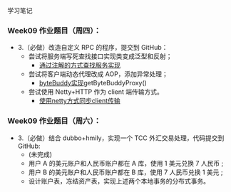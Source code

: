 学习笔记

### Week09 作业题目（周四）：
- 3.（必做）改造自定义 RPC 的程序，提交到 GitHub：
    - 尝试将服务端写死查找接口实现类变成泛型和反射；
        - [通过注解的方式查找服务实现](./rpc01/rpcfx-demo-provider/src/main/java/io/kimmking/rpcfx/demo/provider/DemoResolver.java)
    - 尝试将客户端动态代理改成 AOP，添加异常处理；
        - [byteBuddy实现](./rpc01/rpcfx-core/src/main/java/io/kimmking/rpcfx/client/Rpcfx.java)getByteBuddyProxy()
    - 尝试使用 Netty+HTTP 作为 client 端传输方式。
        - [使用netty方式同步client传输](./rpc01/rpcfx-core/src/main/java/io/kimmking/rpcfx/client/netty)

### Week09 作业题目（周六）：
- 3.（必做）结合 dubbo+hmily，实现一个 TCC 外汇交易处理，代码提交到 GitHub:
    - (未完成)
    - 用户 A 的美元账户和人民币账户都在 A 库，使用 1 美元兑换 7 人民币 ;
    - 用户 B 的美元账户和人民币账户都在 B 库，使用 7 人民币兑换 1 美元 ;
    - 设计账户表，冻结资产表，实现上述两个本地事务的分布式事务。